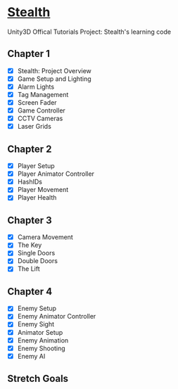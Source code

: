 [Stealth](http://unity3d.com/learn/tutorials/projects/stealth)
=======

Unity3D Offical Tutorials Project: Stealth's learning code

Chapter 1
-------------------------
- [x] Stealth: Project Overview
- [x] Game Setup and Lighting
- [x] Alarm Lights
- [x] Tag Management
- [x] Screen Fader
- [x] Game Controller
- [x] CCTV Cameras
- [x] Laser Grids

Chapter 2
-------------------------
- [x] Player Setup
- [x] Player Animator Controller
- [x] HashIDs
- [x] Player Movement
- [x] Player Health

Chapter 3
-------------------------
- [x] Camera Movement
- [x] The Key
- [x] Single Doors
- [x] Double Doors
- [x] The Lift

Chapter 4
-------------------------
- [x] Enemy Setup
- [x] Enemy Animator Controller
- [x] Enemy Sight
- [x] Animator Setup
- [x] Enemy Animation
- [x] Enemy Shooting
- [x] Enemy AI

Stretch Goals
--------------------------